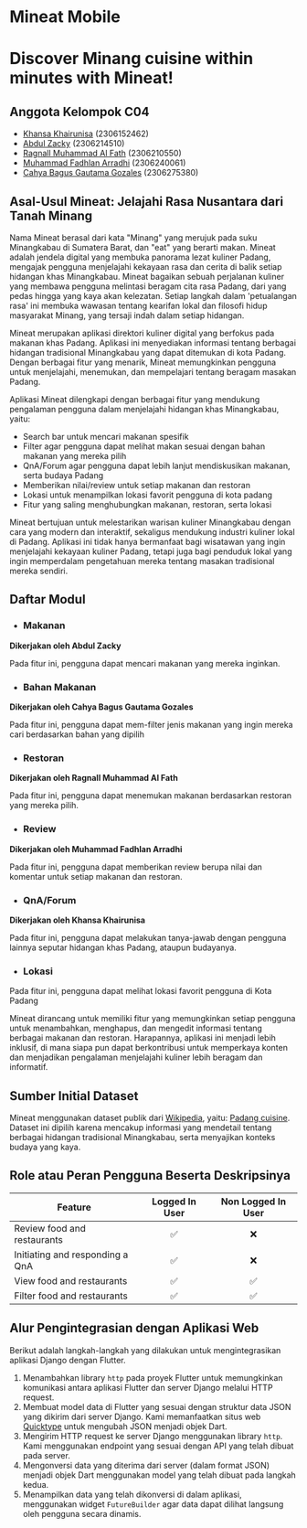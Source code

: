 # Mineat Mobile

# Discover Minang cuisine within minutes with Mineat!

## Anggota Kelompok C04
- [Khansa Khairunisa](https://github.com/khansakhai) (2306152462)
- [Abdul Zacky](https://github.com/abdul-zacky) (2306214510)
- [Ragnall Muhammad Al Fath](https://github.com/Ragnall16) (2306210550)
- [Muhammad Fadhlan Arradhi](https://github.com/Arradhi) (2306240061)
- [Cahya Bagus Gautama Gozales](https://github.com/cahyabgg) (2306275380)

## Asal-Usul Mineat: Jelajahi Rasa Nusantara dari Tanah Minang
Nama Mineat berasal dari kata "Minang" yang merujuk pada suku Minangkabau di Sumatera Barat, dan "eat" yang berarti makan. Mineat adalah jendela digital yang membuka panorama lezat kuliner Padang, mengajak pengguna menjelajahi kekayaan rasa dan cerita di balik setiap hidangan khas Minangkabau. Mineat bagaikan sebuah perjalanan kuliner yang membawa pengguna melintasi beragam cita rasa Padang, dari yang pedas hingga yang kaya akan kelezatan. Setiap langkah dalam 'petualangan rasa' ini membuka wawasan tentang kearifan lokal dan filosofi hidup masyarakat Minang, yang tersaji indah dalam setiap hidangan.

Mineat merupakan aplikasi direktori kuliner digital yang berfokus pada makanan khas Padang. Aplikasi ini menyediakan informasi tentang berbagai hidangan tradisional Minangkabau yang dapat ditemukan di kota Padang. Dengan berbagai fitur yang menarik, Mineat memungkinkan pengguna untuk menjelajahi, menemukan, dan mempelajari tentang beragam masakan Padang.

Aplikasi Mineat dilengkapi dengan berbagai fitur yang mendukung pengalaman pengguna dalam menjelajahi hidangan khas Minangkabau, yaitu:

- Search bar untuk mencari makanan spesifik
- Filter agar pengguna dapat melihat makan sesuai dengan bahan makanan yang mereka pilih
- QnA/Forum agar pengguna dapat lebih lanjut mendiskusikan makanan, serta budaya Padang
- Memberikan nilai/review untuk setiap makanan dan restoran
- Lokasi untuk menampilkan lokasi favorit pengguna di kota padang
- Fitur yang saling menghubungkan makanan, restoran, serta lokasi

Mineat bertujuan untuk melestarikan warisan kuliner Minangkabau dengan cara yang modern dan interaktif, sekaligus mendukung industri kuliner lokal di Padang. Aplikasi ini tidak hanya bermanfaat bagi wisatawan yang ingin menjelajahi kekayaan kuliner Padang, tetapi juga bagi penduduk lokal yang ingin memperdalam pengetahuan mereka tentang masakan tradisional mereka sendiri. 

## Daftar Modul

- ### Makanan

**Dikerjakan oleh Abdul Zacky**

Pada fitur ini, pengguna dapat mencari makanan yang mereka inginkan.

- ### Bahan Makanan

**Dikerjakan oleh Cahya Bagus Gautama Gozales**

Pada fitur ini, pengguna dapat mem-filter jenis makanan yang ingin mereka cari berdasarkan bahan yang dipilih

- ### Restoran

**Dikerjakan oleh Ragnall Muhammad Al Fath**

Pada fitur ini, pengguna dapat menemukan makanan berdasarkan restoran yang mereka pilih.

- ### Review

**Dikerjakan oleh Muhammad Fadhlan Arradhi**

Pada fitur ini, pengguna dapat memberikan review berupa nilai dan komentar untuk setiap makanan dan restoran.

- ### QnA/Forum

**Dikerjakan oleh Khansa Khairunisa**

Pada fitur ini, pengguna dapat melakukan tanya-jawab dengan pengguna lainnya seputar hidangan khas Padang, ataupun budayanya. 

- ### Lokasi

Pada fitur ini, pengguna dapat melihat lokasi favorit pengguna di Kota Padang

Mineat dirancang untuk memiliki fitur yang memungkinkan setiap pengguna untuk menambahkan, menghapus, dan mengedit informasi tentang berbagai makanan dan restoran. Harapannya, aplikasi ini menjadi lebih inklusif, di mana siapa pun dapat berkontribusi untuk memperkaya konten dan menjadikan pengalaman menjelajahi kuliner lebih beragam dan informatif.
## Sumber Initial Dataset

Mineat menggunakan dataset publik dari [Wikipedia](https://en.wikipedia.org/), yaitu: [Padang cuisine](https://en.wikipedia.org/wiki/Padang_cuisine). Dataset ini dipilih karena mencakup informasi yang mendetail tentang berbagai hidangan tradisional Minangkabau, serta menyajikan konteks budaya yang kaya. 
  
## Role atau Peran Pengguna Beserta Deskripsinya

| Feature                         | Logged In User  | Non Logged In User |
|----------------------------------|:-----------------:|:--------------------:|
| Review food and restaurants      | ✅               | ❌                 |
| Initiating and responding a QnA  | ✅               | ❌                 |
| View food and restaurants        | ✅               | ✅                 |
| Filter food and restaurants      | ✅               | ✅                 |

## Alur Pengintegrasian dengan Aplikasi Web
Berikut adalah langkah-langkah yang dilakukan untuk mengintegrasikan aplikasi Django dengan Flutter. 
1. Menambahkan library `http` pada proyek Flutter untuk memungkinkan komunikasi antara aplikasi Flutter dan server Django melalui HTTP request.
2. Membuat model data di Flutter yang sesuai dengan struktur data JSON yang dikirim dari server Django. Kami memanfaatkan situs web [Quicktype](http://app.quicktype.io/) untuk mengubah JSON menjadi objek Dart. 
3. Mengirim HTTP request ke server Django menggunakan library `http`. Kami menggunakan endpoint yang sesuai dengan API yang telah dibuat pada server. 
4. Mengonversi data yang diterima dari server (dalam format JSON) menjadi objek Dart menggunakan model yang telah dibuat pada langkah kedua. 
5. Menampilkan data yang telah dikonversi di dalam aplikasi, menggunakan widget `FutureBuilder` agar data dapat dilihat langsung oleh pengguna secara dinamis. 